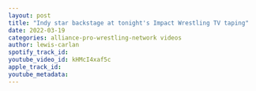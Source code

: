 ```yaml
---
layout: post
title: "Indy star backstage at tonight's Impact Wrestling TV taping"
date: 2022-03-19
categories: alliance-pro-wrestling-network videos
author: lewis-carlan
spotify_track_id: 
youtube_video_id: kHMcI4xaf5c
apple_track_id: 
youtube_metadata: 
---
```

